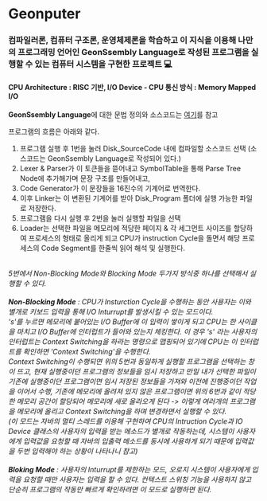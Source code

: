 # Geonputer

### 컴파일러론, 컴퓨터 구조론, 운영체제론을 학습하고 이 지식을 이용해 나만의 프로그래밍 언어인 GeonSsembly Language로 작성된 프로그램을 실행할 수 있는 컴퓨터 시스템을 구현한 프로젝트 💻
#### CPU Architecture : RISC 기반, I/O Device - CPU 통신 방식 : Memory Mapped I/O
**GeonSsembly Language**에 대한 문법 정의와 소스코드는 [여기](https://github.com/DryRains/Geonputer-Documents)를 참고

프로그램의 흐름은 아래와 같다.
1. 프로그램 실행 후 1번을 눌러 Disk_SourceCode 내에 컴파일할 소스코드 선택 (소스코드는 GeonSsembly Language로 작성되어 있다.)
2. Lexer & Parser가 이 토큰들을 뜯어내고 SymbolTable을 통해 Parse Tree Node에 추가해가며 문장 구조를 만들어내고,
3. Code Generator가 이 문장들을 16진수의 기계어로 번역한다.
4. 이후 Linker는 이 변환된 기계어를 받아 Disk_Program 폴더에 실행 가능한 파일로 저장한다.
5. 프로그램을 다시 실행 후 2번을 눌러 실행할 파일을 선택
6. Loader는 선택한 파일을 메모리에 적당한 페이지 & 각 세그먼트 사이즈를 할당하여 프로세스의 형태로 올리게 되고 CPU가 instruction Cycle을 돌면서 해당 프로세스의 Code Segment를 한줄씩 읽어 해석 및 실행한다.
<br><br>

*5번에서 Non-Blocking Mode와 Blocking Mode 두가지 방식중 하나를 선택해서 실행할 수 있다.<br><br>
**Non-Blocking Mode** : CPU가 Insturction Cycle을 수행하는 동안 사용자는 이와 별개로 키보드 입력을 통해 I/O Inturrupt를 발생시킬 수 있는 모드이다.<br>
's'를 누르면 메모리에 붙어있는 I/O Buffer에 이 입력이 쌓이게 되고 CPU는 한 사이클을 마치고 I/O Buffer에 인터럽트가 들어와 있는지 체킹한다. 이 경우 's' 라는 사용자의 인터럽트는 Context Switching을 하라는 명령으로 맵핑되어 있기에 CPU는 이 인터럽트를 확인하면 'Context Switching'을 수행한다.<br>
Context Switching이 수행되면 위의 5번과 동일하게 실행할 프로그램을 선택하는 창이 뜨고, 현재 실행중이던 프로그램의 정보들을 임시 저장하고 만일 내가 선택한 파일이 기존에 실행중이던 프로그램이면 임시 저장된 정보들을 가져와 이전에 진행중이던 작업을 이어서 수행, 
기존에 메모리에 올려져 있지 않은 프로그램이면 위의 6번과 같이 적당한 메모리 공간이 할당되어 메모리에 새로 올라오게 된다 -> 이렇게 여러개의 프로그램을 메모리에 올리고 Context Switching을 하며 변경하면서 실행할 수 있다.<br>
(이 모드는 자바의 멀티 스레드를 이용해 구현하여 CPU의 Intruction Cycle과 IO Device 클래스의 사용자의 입력을 받는 메소드가 별개로 작동하는데, 시스템이 사용자에게 입력값을 요청할 때 자바의 입출력 메소드를 동시에 사용하게 되기 때문에 입력값을 두번 입력해야 하는 상황이 나타나니 참고)<br><br>
**Bloking Mode** : 사용자의 Inturrupt를 제한하는 모드, 오로지 시스템이 사용자에게 입력을 요청할 때만 사용자는 입력을 할 수 있다. 컨텍스트 스위칭 기능을 사용하지 않고 단순히 프로그램의 작동만 빠르게 확인하려면 이 모드로 실행하면 된다.*
<br><br>
